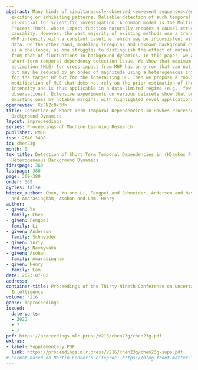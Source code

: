 ```yaml
---
abstract: Many kinds of simultaneously-observed <em>event sequences</em> exhibit mutually
  exciting or inhibiting patterns. Reliable detection of such temporal dependencies
  is crucial for scientific investigation. A common model is the Multivariate Hawkes
  Process (MHP), whose impact function naturally encodes a causal structure in Granger
  causality. However, the vast majority of existing methods use a transformed  <em>standard</em>
  MHP intensity with a constant baseline, which may be inconsistent with real-world
  data. On the other hand, modeling irregular and unknown background dynamics directly
  is a challenge, as one struggles to distinguish the effect of mutual interaction
  from that of fluctuations in background dynamics. In this paper, we address the
  short-term temporal dependency detection issue. We show that maximum likelihood
  estimation (MLE) for cross-impact from MHP has an error that can not be eliminated,
  but may be reduced by an order of magnitude using a heterogeneous intensity not
  for the target HP but for the interacting HP. Then we propose a robust and computationally-efficient
  modification of MLE that does not rely on the prior estimation of the heterogeneous
  intensity and is thus applicable in a data-limited regime (e.g., few-shot, unrepeated
  observations). Extensive experiments on various datasets show that our method outperforms
  existing ones by notable margins, with highlighted novel applications in neuroscience.
openreview: KsJNZcOx5Mh
title: Detection of Short-Term Temporal Dependencies in Hawkes Processes with Heterogeneous
  Background Dynamics
layout: inproceedings
series: Proceedings of Machine Learning Research
publisher: PMLR
issn: 2640-3498
id: chen23g
month: 0
tex_title: Detection of Short-Term Temporal Dependencies in {H}awkes Processes with
  Heterogeneous Background Dynamics
firstpage: 369
lastpage: 380
page: 369-380
order: 369
cycles: false
bibtex_author: Chen, Yu and Li, Fengpei and Schneider, Anderson and Nevmyvaka, Yuriy
  and Amarasingham, Asohan and Lam, Henry
author:
- given: Yu
  family: Chen
- given: Fengpei
  family: Li
- given: Anderson
  family: Schneider
- given: Yuriy
  family: Nevmyvaka
- given: Asohan
  family: Amarasingham
- given: Henry
  family: Lam
date: 2023-07-02
address:
container-title: Proceedings of the Thirty-Nineth Conference on Uncertainty in Artificial
  Intelligence
volume: '216'
genre: inproceedings
issued:
  date-parts:
  - 2023
  - 7
  - 2
pdf: https://proceedings.mlr.press/v216/chen23g/chen23g.pdf
extras:
- label: Supplementary PDF
  link: https://proceedings.mlr.press/v216/chen23g/chen23g-supp.pdf
# Format based on Martin Fenner's citeproc: https://blog.front-matter.io/posts/citeproc-yaml-for-bibliographies/
---
```

